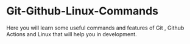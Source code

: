 # Git-Github-Linux-Commands
Here you will learn some useful commands and features of Git , Github Actions and Linux that will help you in development.
